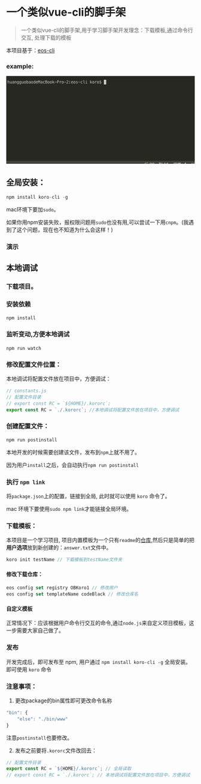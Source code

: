 # 一个类似vue-cli的脚手架
> 一个类似vue-cli的脚手架,用于学习脚手架开发理念：下载模板,通过命令行交互, 处理下载的模板

本项目基于：[eos-cli](https://github.com/YvetteLau/Blog/tree/master/eos-cli)

### example:

![](./example.gif)

## 全局安装：

```js
npm install koro-cli -g
```

mac环境下要加`sudo`。

如果你用npm安装失败，报权限问题用`sudo`也没有用,可以尝试一下用`cnpm`。(我遇到了这个问题，现在也不知道为什么会这样！)

### 演示


## 本地调试

### 下载项目。

### 安装依赖

`npm install`

### 监听变动,方便本地调试

`npm run watch`

### 修改配置文件位置：

本地调试将配置文件放在项目中，方便调试：

```js
// constants.js
// 配置文件目录
// export const RC = `${HOME}/.kororc`;
export const RC = `./.kororc`; //本地调试将配置文件放在项目中，方便调试
```

### 创建配置文件：

```js
npm run postinstall
```

本地开发的时候需要创建该文件，发布到`npm`上就不用了。

因为用户`install`之后，会自动执行`npm run postinstall`

### 执行 `npm link`

将`package.json`上的配置，链接到全局, 此时就可以使用 `koro` 命令了。

mac 环境下要使用`sudo npm link`才能链接全局环境。

### 下载模板：

本项目是一个学习项目, 项目内置模板为一个只有`readme`的[仓库](https://github.com/OBKoro1/Brush_algorithm),然后只是简单的把**用户选项**放到新创建的：`answer.txt`文件中。

```js
koro init testName // 下载模板到testName文件夹
```

#### 修改下载仓库：

```js
eos config set registry OBKoro1 // 修改用户
eos config set templateName codeBlack // 修改仓库名
```

#### 自定义模板

正常情况下：应该根据用户命令行交互的命令,通过`node.js`来自定义项目模板，这一步需要大家自己做了。

### 发布

开发完成后，即可发布至 npm, 用户通过 `npm install koro-cli -g` 全局安装。 即可使用 `koro` 命令

### 注意事项： 

1. 更改package的bin属性即可更改命令名称

```js
"bin": {
    "else": "./bin/www"
}
```

注意`postinstall`也要修改。

2. 发布之前要将`.kororc`文件改回去：

```js
// 配置文件目录
export const RC = `${HOME}/.kororc`; // 全局读取
// export const RC = `./.kororc`; // 本地调试将配置文件放在项目中，方便调试
```


